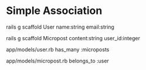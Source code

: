 <h1>Simple Association</h1>

rails g scaffold User name:string email:string

rails g scaffold Micropost content:string user_id:integer


app/models/user.rb
has_many :microposts

app/models/micropost.rb
belongs_to :user
